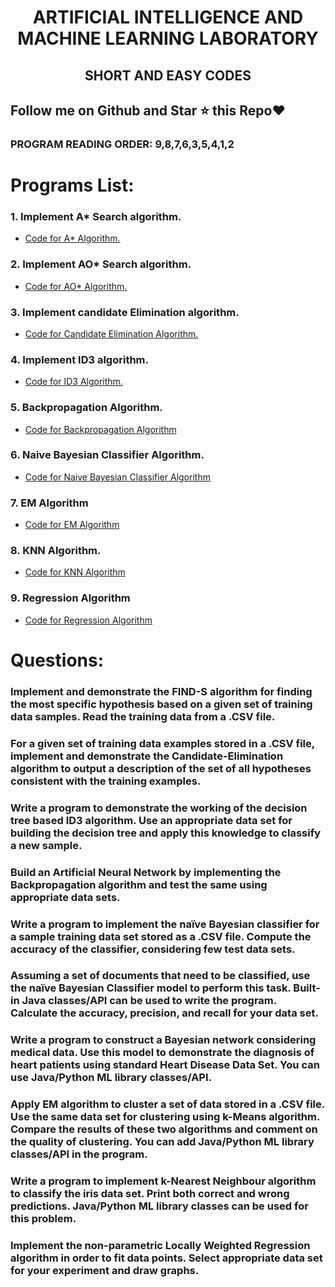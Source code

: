 # <p align="center">ARTIFICIAL INTELLIGENCE AND MACHINE LEARNING LABORATORY</p>
## <p align="center">SHORT AND EASY CODES</p>
## Follow me on Github and Star ⭐ this Repo♥
### PROGRAM READING ORDER: 9,8,7,6,3,5,4,1,2

# Programs List:
### 1. Implement A* Search algorithm.
<!-- BLOG-POST-LIST:START -->
- [Code for A* Algorithm.](https://github.com/elvind007/VTU_AIML_LAB/blob/main/1.%20A-star.ipynb)


### 2. Implement AO* Search algorithm.
<!-- BLOG-POST-LIST:START -->
- [Code for AO* Algorithm.](https://github.com/elvind007/VTU_AIML_LAB/blob/main/2.%20S-AO-star.ipynb)


### 3. Implement candidate Elimination algorithm.
<!-- BLOG-POST-LIST:START -->
- [Code for Candidate Elimination Algorithm.](https://github.com/elvind007/VTU_AIML_LAB/blob/main/3.%20Candidate-Elimination.ipynb)


### 4. Implement ID3 algorithm.
<!-- BLOG-POST-LIST:START -->
- [Code for ID3 Algorithm.](https://github.com/elvind007/VTU_AIML_LAB/blob/main/4.%20ID3.ipynb)


### 5. Backpropagation Algorithm.
<!-- BLOG-POST-LIST:START -->
- [Code for Backpropagation Algorithm](https://github.com/elvind007/VTU_AIML_LAB/blob/main/5.%20BackPropagation.ipynb)


### 6. Naive Bayesian Classifier Algorithm.
<!-- BLOG-POST-LIST:START -->
- [Code for Naive Bayesian Classifier Algorithm](https://github.com/elvind007/VTU_AIML_LAB/blob/main/6.%20A-NaiveBayes.ipynb)

### 7. EM Algorithm
- [Code for EM Algorithm](https://github.com/elvind007/VTU_AIML_LAB/blob/main/7.%20S-EM-Kmeans.ipynb)

### 8. KNN Algorithm.
- [Code for KNN Algorithm](https://github.com/elvind007/VTU_AIML_LAB/blob/main/8.%20S-KNN.ipynb)

### 9. Regression Algorithm
- [Code for Regression Algorithm](https://github.com/elvind007/VTU_AIML_LAB/blob/main/9.%20S-LinearRegression.ipynb)


# Questions:
### Implement and demonstrate the FIND-S algorithm for finding the most specific hypothesis based on a given set of training data samples. Read the training data from a .CSV file.

### For a given set of training data examples stored in a .CSV file, implement and demonstrate the Candidate-Elimination algorithm to output a description of the set of all hypotheses consistent with the training examples.

### Write a program to demonstrate the working of the decision tree based ID3 algorithm. Use an appropriate data set for building the decision tree and apply this knowledge to classify a new sample.

### Build an Artificial Neural Network by implementing the Backpropagation algorithm and test the same using appropriate data sets.

### Write a program to implement the naïve Bayesian classifier for a sample training data set stored as a .CSV file. Compute the accuracy of the classifier, considering few test data sets.

### Assuming a set of documents that need to be classified, use the naïve Bayesian Classifier model to perform this task. Built-in Java classes/API can be used to write the program. Calculate the accuracy, precision, and recall for your data set.

### Write a program to construct a Bayesian network considering medical data. Use this model to demonstrate the diagnosis of heart patients using standard Heart Disease Data Set. You can use Java/Python ML library classes/API.

### Apply EM algorithm to cluster a set of data stored in a .CSV file. Use the same data set for clustering using k-Means algorithm. Compare the results of these two algorithms and comment on the quality of clustering. You can add Java/Python ML library classes/API in the program.

### Write a program to implement k-Nearest Neighbour algorithm to classify the iris data set. Print both correct and wrong predictions. Java/Python ML library classes can be used for this problem.

### Implement the non-parametric Locally Weighted Regression algorithm in order to fit data points. Select appropriate data set for your experiment and draw graphs.